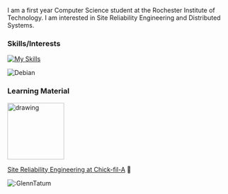 I am a first year Computer Science student at the Rochester Institute of Technology. I am interested in Site Reliability Engineering and Distributed Systems.

### Skills/Interests

[![My Skills](https://skillicons.dev/icons?i=ansible,py,go,linux)](https://skillicons.dev)

![Debian](https://img.shields.io/badge/Debian-D70A53?style=for-the-badge&logo=debian&logoColor=white)

### Learning Material
<a href="https://sre.google/sre-book/table-of-contents/"><img src="https://m.media-amazon.com/images/I/91CMi+LGZiL._AC_UF1000,1000_QL80_.jpg" alt="drawing" width="128"/></a>

<a href="https://youtu.be/8edDcy3oeUo">Site Reliability Engineering at Chick-fil-A</a> 🐔

![:GlennTatum](https://count.getloli.com/get/@:GlennTatum?theme=capoo-2)
